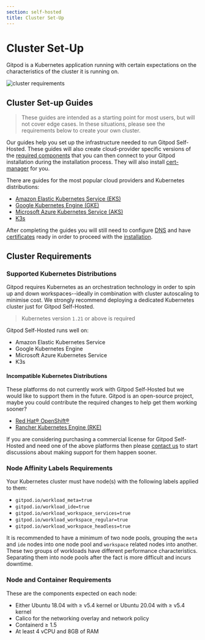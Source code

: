 ```yaml
---
section: self-hosted
title: Cluster Set-Up
---
```


<script context="module">
  export const prerender = true;
</script>

# Cluster Set-Up

Gitpod is a Kubernetes application running with certain expectations on the characteristics of the cluster it is running on.

![cluster requirements](../../static/images/docs/self-hosted/cluster-requirements.png)

<!-- raw editable diagram can be found under static/images/docs/self-hosted/cluster-requirements.excalidraw -->

## Cluster Set-up Guides

> These guides are intended as a starting point for most users, but will not cover edge cases. In these situations, please see the requirements below to create your own cluster.

Our guides help you set up the infrastructure needed to run Gitpod Self-Hosted. These guides will also create cloud-provider specific versions of the [required components](./required-components) that you can then connect to your Gitpod installation during the installation process. They will also install [cert-manager](./required-components#cert-manager) for you.

There are guides for the most popular cloud providers and Kubernetes distributions:

- [Amazon Elastic Kubernetes Service (EKS)](./cluster-set-up/on-amazon-eks)
- [Google Kubernetes Engine (GKE)](./cluster-set-up/on-gke)
- [Microsoft Azure Kubernetes Service (AKS)](./cluster-set-up/on-microsoft-aks)
- [K3s](./cluster-set-up/on-k3s)

After completing the guides you will still need to configure [DNS](./requirements#dns) and have [certificates](./requirements#ssl) ready in order to proceed with the [installation](./getting-started).

## Cluster Requirements

### Supported Kubernetes Distributions

Gitpod requires Kubernetes as an orchestration technology in order to spin up and down workspaces--ideally in combination with cluster autoscaling to minimise cost. We strongly recommend deploying a dedicated Kubernetes cluster just for Gitpod Self-Hosted.

> Kubernetes version `1.21` or above is required

Gitpod Self-Hosted runs well on:

- Amazon Elastic Kubernetes Service
- Google Kubernetes Engine
- Microsoft Azure Kubernetes Service
- K3s

#### Incompatible Kubernetes Distributions

These platforms do not currently work with Gitpod Self-Hosted but we would like to support them in the future. Gitpod is an open-source project, maybe you could contribute the required changes to help get them working sooner?

- [Red Hat® OpenShift®](https://github.com/gitpod-io/gitpod/issues/5409)
- [Rancher Kubernetes Engine (RKE)](https://github.com/gitpod-io/gitpod/issues/5410)

If you are considering purchasing a commercial license for Gitpod Self-Hosted and need one of the above platforms then please [contact us](/contact/sales) to start discussions about making support for them happen sooner.

### Node Affinity Labels Requirements

Your Kubernetes cluster must have node(s) with the following labels applied to them:

- `gitpod.io/workload_meta=true`
- `gitpod.io/workload_ide=true`
- `gitpod.io/workload_workspace_services=true`
- `gitpod.io/workload_workspace_regular=true`
- `gitpod.io/workload_workspace_headless=true`

It is recommended to have a minimum of two node pools, grouping the `meta` and `ide` nodes into one node pool and `workspace` related nodes into another. These two groups of workloads have different performance characteristics. Separating them into node pools after the fact is more difficult and incurs downtime.

### Node and Container Requirements

These are the components expected on each node:

- Either Ubuntu 18.04 with ≥ v5.4 kernel or Ubuntu 20.04 with ≥ v5.4 kernel
- Calico for the networking overlay and network policy
- Containerd ≥ 1.5
- At least 4 vCPU and 8GB of RAM
